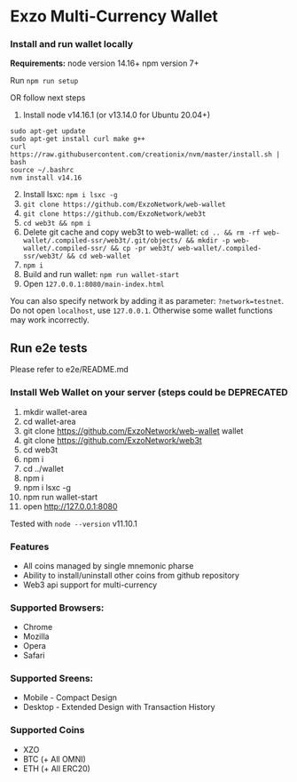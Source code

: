 # Exzo Multi-Currency Wallet

### Install and run wallet locally
**Requirements:**
node version 14.16+
npm version 7+

Run `npm run setup`

OR follow next steps

1. Install node v14.16.1 (or v13.14.0 for Ubuntu 20.04+)
```
sudo apt-get update
sudo apt-get install curl make g++
curl https://raw.githubusercontent.com/creationix/nvm/master/install.sh | bash
source ~/.bashrc   
nvm install v14.16
```
2. Install lsxc: `npm i lsxc -g`
3. `git clone https://github.com/ExzoNetwork/web-wallet`
4. `git clone https://github.com/ExzoNetwork/web3t`
5. `cd web3t && npm i`
6. Delete git cache and copy web3t to web-wallet:
   `cd .. && rm -rf web-wallet/.compiled-ssr/web3t/.git/objects/ && mkdir -p web-wallet/.compiled-ssr/ && cp -pr web3t/ web-wallet/.compiled-ssr/web3t/ && cd web-wallet`
7. `npm i`
8. Build and run wallet: `npm run wallet-start`
9. Open `127.0.0.1:8080/main-index.html`

You can also specify network by adding it as parameter: `?network=testnet`.
Do not open `localhost`, use `127.0.0.1`. Otherwise some wallet functions may work incorrectly.

## Run e2e tests
Please refer to e2e/README.md

### Install Web Wallet on your server (steps could be DEPRECATED

1. mkdir wallet-area
2. cd wallet-area
3. git clone https://github.com/ExzoNetwork/web-wallet wallet
4. git clone https://github.com/ExzoNetwork/web3t
5. cd web3t
6. npm i 
7. cd ../wallet
8. npm i 
9. npm i lsxc -g
10. npm run wallet-start
11. open http://127.0.0.1:8080

Tested with `node --version` v11.10.1


### Features

* All coins managed by single mnemonic pharse
* Ability to install/uninstall other coins from github repository
* Web3 api support for multi-currency

### Supported Browsers:

* Chrome
* Mozilla 
* Opera
* Safari

### Supported Sreens: 

* Mobile - Compact Design
* Desktop - Extended Design with Transaction History 

### Supported Coins

* XZO
* BTC (+ All OMNI)
* ETH (+ All ERC20)
